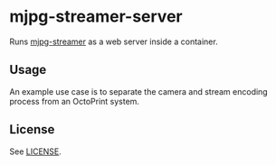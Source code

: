 # mjpg-streamer-server

Runs [mjpg-streamer](https://github.com/jacksonliam/mjpg-streamer) as a web server inside a container.

## Usage

An example use case is to separate the camera and stream encoding process from an OctoPrint system.

## License

See [LICENSE](LICENSE).

